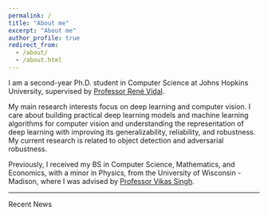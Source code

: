 ```yaml
---
permalink: /
title: "About me"
excerpt: "About me"
author_profile: true
redirect_from: 
  - /about/
  - /about.html
---
```


I am a second-year Ph.D. student in Computer Science at Johns Hopkins University, supervised by [Professor René Vidal](http://vision.jhu.edu/rvidal.html). 

My main research interests focus on deep learning and computer vision. I care about building practical deep learning models and machine learning algorithms for computer vision and understanding the representation of deep learning with improving its generalizability, reliability, and robustness. My current research is related to object detection and adversarial robustness.

Previously, I received my BS in Computer Science, Mathematics, and Economics, with a minor in Physics, from the University of Wisconsin - Madison, where I was advised by [Professor Vikas Singh](https://www.biostat.wisc.edu/~vsingh/).

---

Recent News